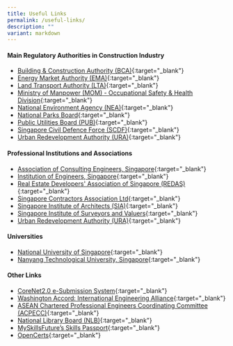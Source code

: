 ```yaml
---
title: Useful Links
permalink: /useful-links/
description: ""
variant: markdown
---
```

#### Main Regulatory Authorities in Construction Industry

* [Building & Construction Authority (BCA)](https://www1.bca.gov.sg/){:target="_blank"}
* [Energy Market Authority (EMA)](https://www.ema.gov.sg/){:target="_blank"}
* [Land Transport Authority (LTA)](https://www.lta.gov.sg/){:target="_blank"}
* [Ministry of Manpower (MOM) - Occupational Safety & Health Division](https://www.mom.gov.sg/about-us/divisions-and-statutory-boards/occupational-safety-and-health-division){:target="_blank"}
* [National Environment Agency (NEA)](https://www.nea.gov.sg/){:target="_blank"}
* [National Parks Board](https://www.nparks.gov.sg/){:target="_blank"}
* [Public Utilities Board (PUB)](https://www.pub.gov.sg/){:target="_blank"}
* [Singapore Civil Defence Force (SCDF)](https://www.scdf.gov.sg/){:target="_blank"}
* [Urban Redevelopment Authority (URA)](https://www.ura.gov.sg){:target="_blank"}


#### Professional Institutions and Associations

* [Association of Consulting Engineers, Singapore](http://aces.org.sg/){:target="_blank"}
* [Institution of Engineers, Singapore](https://www.ies.org.sg/){:target="_blank"}
* [Real Estate Developers' Association of Singapore (REDAS)](https://redas.com/){:target="_blank"}
* [Singapore Contractors Association Ltd](https://www.scal.com.sg/){:target="_blank"}
* [Singapore Institute of Architects (SIA)](https://sia.org.sg/){:target="_blank"}
* [Singapore Institute of Surveyors and Valuers](https://www.sisv.org.sg/){:target="_blank"}
* [Urban Redevelopment Authority (URA)](https://www.ura.gov.sg){:target="_blank"}


#### Universities

* [National University of Singapore](https://www.nus.edu.sg/){:target="_blank"}
* [Nanyang Technological University, Singapore](https://www.ntu.edu.sg/){:target="_blank"}



#### Other Links
* [CoreNet2.0 e-Submission System](https://www.corenet2-ess.gov.sg/){:target="_blank"}
* [Washington Accord: International Engineering Alliance](https://www.ieagreements.org/accords/washington/){:target="_blank"}
* [ASEAN Chartered Professional Engineers Coordinating Committee (ACPECC)](http://www.acpecc.org/){:target="_blank"}
* [National Library Board (NLB)](https://www.nlb.gov.sg/){:target="_blank"}
* [MySkillsFuture’s Skills Passport](https://www.myskillsfuture.gov.sg/content/portal/en/individual/skills-passport.html#timeline){:target="_blank"}
* [OpenCerts](https://www.opencerts.io/){:target="_blank"}
